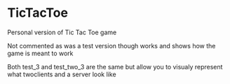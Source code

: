 # TicTacToe
Personal version of Tic Tac Toe game 

Not commented as was a test version though works and shows how the game is meant to work 

Both test_3 and test_two_3 are the same but allow you to visualy represent what twoclients and a server look like

